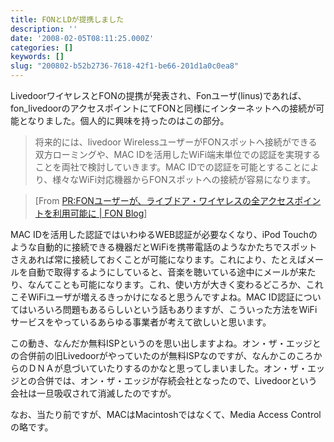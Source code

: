 ```yaml
---
title: FONとLDが提携しました
description: ''
date: '2008-02-05T08:11:25.000Z'
categories: []
keywords: []
slug: "200802-b52b2736-7618-42f1-be66-201d1a0c0ea8"
---
```

LivedoorワイヤレスとFONの提携が発表され、Fonユーザ(linus)であれば、fon\_livedoorのアクセスポイントにてFONと同様にインターネットへの接続が可能となりました。個人的に興味を持ったのはこの部分。

> 将来的には、livedoor WirelessユーザーがFONスポットへ接続ができる双方ローミングや、MAC IDを活用したWiFi端末単位での認証を実現することを両社で検討していきます。MAC IDでの認証を可能とすることにより、様々なWiFi対応機器からFONスポットへの接続が容易になります。

> \[From [PR:FONユーザーが、ライブドア・ワイヤレスの全アクセスポイントを利用可能に | FON Blog](http://blog.fon.com/jp/archive//prfonaaaaaaaaaaaaaaaaaaaaaaaaaaacea.html)\]

MAC IDを活用した認証ではいわゆるWEB認証が必要なくなり、iPod Touchのような自動的に接続できる機器だとWiFiを携帯電話のようなかたちでスポットさえあれば常に接続しておくことが可能になります。これにより、たとえばメールを自動で取得するようにしていると、音楽を聴いている途中にメールが来たり、なんてことも可能になります。これ、使い方が大きく変わるどころか、これこそWiFiユーザが増えるきっかけになると思うんですよね。MAC ID認証についてはいろいろ問題もあるらしいという話もありますが、こういった方法をWiFiサービスをやっているあらゆる事業者が考えて欲しいと思います。

この動き、なんだか無料ISPというのを思い出しますよね。オン・ザ・エッジとの合併前の旧Livedoorがやっていたのが無料ISPなのですが、なんかこのころからのＤＮＡが息づいていたりするのかなと思ってしまいました。オン・ザ・エッジとの合併では、オン・ザ・エッジが存続会社となったので、Livedoorという会社は一旦吸収されて消滅したのですが。

なお、当たり前ですが、MACはMacintoshではなくて、Media Access Controlの略です。